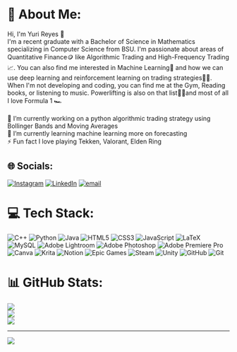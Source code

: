 # 💫 About Me:
Hi, I'm Yuri Reyes 👋<br>I'm a recent graduate with a Bachelor of Science in Mathematics specializing in Computer Science from BSU. I'm passionate about areas of Quantitative Finance🪙 like Algorithmic Trading and High-Frequency Trading📈. You can also find me interested in Machine Learning🤖 and how we can use deep learning and reinforcement learning on trading strategies👨‍💻. When I'm not developing and coding, you can find me at the Gym, Reading books, or listening to music. Powerlifting is also on that list🏋️‍♂️and most of all I love Formula 1 🏎️<br><br>🔭 I’m currently working on a python algorithmic trading strategy using Bollinger Bands and Moving Averages<br>🌱 I’m currently learning machine learning more on forecasting<br>⚡ Fun fact I love playing Tekken, Valorant, Elden Ring<br>


## 🌐 Socials:
[![Instagram](https://img.shields.io/badge/Instagram-%23E4405F.svg?logo=Instagram&logoColor=white)](https://instagram.com/yv.reyes) [![LinkedIn](https://img.shields.io/badge/LinkedIn-%230077B5.svg?logo=linkedin&logoColor=white)](https://linkedin.com/in/yuri-reyes) [![email](https://img.shields.io/badge/Email-D14836?logo=gmail&logoColor=white)](mailto:yurivreyes.dev@gmail.com) 

# 💻 Tech Stack:
![C++](https://img.shields.io/badge/c++-%2300599C.svg?style=for-the-badge&logo=c%2B%2B&logoColor=white) ![Python](https://img.shields.io/badge/python-3670A0?style=for-the-badge&logo=python&logoColor=ffdd54) ![Java](https://img.shields.io/badge/java-%23ED8B00.svg?style=for-the-badge&logo=openjdk&logoColor=white) ![HTML5](https://img.shields.io/badge/html5-%23E34F26.svg?style=for-the-badge&logo=html5&logoColor=white) ![CSS3](https://img.shields.io/badge/css3-%231572B6.svg?style=for-the-badge&logo=css3&logoColor=white) ![JavaScript](https://img.shields.io/badge/javascript-%23323330.svg?style=for-the-badge&logo=javascript&logoColor=%23F7DF1E) ![LaTeX](https://img.shields.io/badge/latex-%23008080.svg?style=for-the-badge&logo=latex&logoColor=white) ![MySQL](https://img.shields.io/badge/mysql-4479A1.svg?style=for-the-badge&logo=mysql&logoColor=white) ![Adobe Lightroom](https://img.shields.io/badge/Adobe%20Lightroom-31A8FF.svg?style=for-the-badge&logo=Adobe%20Lightroom&logoColor=white) ![Adobe Photoshop](https://img.shields.io/badge/adobe%20photoshop-%2331A8FF.svg?style=for-the-badge&logo=adobe%20photoshop&logoColor=white) ![Adobe Premiere Pro](https://img.shields.io/badge/Adobe%20Premiere%20Pro-9999FF.svg?style=for-the-badge&logo=Adobe%20Premiere%20Pro&logoColor=white) ![Canva](https://img.shields.io/badge/Canva-%2300C4CC.svg?style=for-the-badge&logo=Canva&logoColor=white) ![Krita](https://img.shields.io/badge/Krita-203759?style=for-the-badge&logo=krita&logoColor=EEF37B) ![Notion](https://img.shields.io/badge/Notion-%23000000.svg?style=for-the-badge&logo=notion&logoColor=white) ![Epic Games](https://img.shields.io/badge/epicgames-%23313131.svg?style=for-the-badge&logo=epicgames&logoColor=white) ![Steam](https://img.shields.io/badge/steam-%23000000.svg?style=for-the-badge&logo=steam&logoColor=white) ![Unity](https://img.shields.io/badge/unity-%23000000.svg?style=for-the-badge&logo=unity&logoColor=white) ![GitHub](https://img.shields.io/badge/github-%23121011.svg?style=for-the-badge&logo=github&logoColor=white) ![Git](https://img.shields.io/badge/git-%23F05033.svg?style=for-the-badge&logo=git&logoColor=white)
# 📊 GitHub Stats:
![](https://github-readme-stats.vercel.app/api?username=yvreyes&theme=great-gatsby&hide_border=false&include_all_commits=false&count_private=false)<br/>
![](https://nirzak-streak-stats.vercel.app/?user=yvreyes&theme=great-gatsby&hide_border=false)<br/>
![](https://github-readme-stats.vercel.app/api/top-langs/?username=yvreyes&theme=great-gatsby&hide_border=false&include_all_commits=false&count_private=false&layout=compact)

---
[![](https://visitcount.itsvg.in/api?id=yvreyes&icon=0&color=0)](https://visitcount.itsvg.in)

<!-- Proudly created with GPRM ( https://gprm.itsvg.in ) -->
